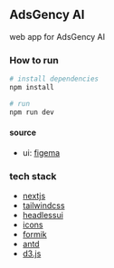 ## AdsGency AI

web app for AdsGency AI

### How to run

```bash
# install dependencies
npm install

# run
npm run dev
```

#### source

- ui: [figema](https://www.figma.com/file/ielljfGhpQifsFIhoyYuCJ/AdsGency-AI?node-id=0%3A1&mode=dev)

### tech stack

- [nextjs](https://nextjs.org)
- [tailwindcss](https://tailwindcss.com)
- [headlessui](https://headlessui.dev)
- [icons](https://icon-sets.iconify.design/mdi)
- [formik](https://formik.org)
- [antd](https://ant.design)
- [d3.js](https://d3js.org)

